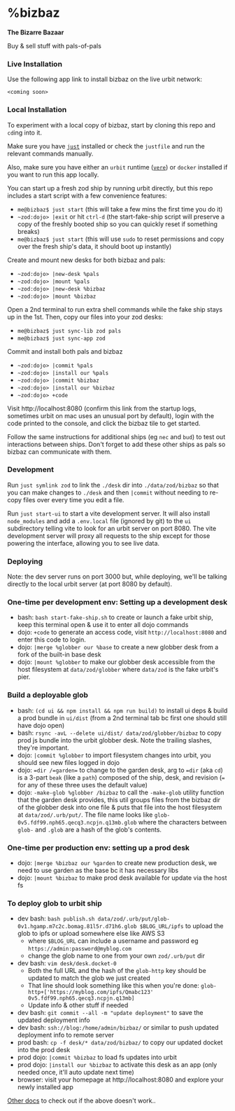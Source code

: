 # %bizbaz

**The Bizarre Bazaar**

Buy & sell stuff with pals-of-pals

### Live Installation

Use the following app link to install bizbaz on the live urbit network:

`<coming soon>`

### Local Installation

To experiment with a local copy of bizbaz, start by cloning this repo and `cd`ing into it.

Make sure you have [`just`](https://github.com/casey/just) installed or check the `justfile` and run the relevant commands manually.

Also, make sure you have either an `urbit` runtime ([`vere`](https://github.com/urbit/vere)) or `docker` installed if you want to run this app locally.

You can start up a fresh zod ship by running urbit directly, but this repo includes a start script with a few convenience features:
- `me@bizbaz$ just start` (this will take a few mins the first time you do it)
- `~zod:dojo> |exit` or hit `ctrl-d` (the start-fake-ship script will preserve a copy of the freshly booted ship so you can quickly reset if something breaks)
- `me@bizbaz$ just start` (this will use `sudo` to reset permissions and copy over the fresh ship's data, it should boot up instantly)

Create and mount new desks for both bizbaz and pals:
- `~zod:dojo> |new-desk %pals`
- `~zod:dojo> |mount %pals`
- `~zod:dojo> |new-desk %bizbaz`
- `~zod:dojo> |mount %bizbaz`

Open a 2nd terminal to run extra shell commands while the fake ship stays up in the 1st. Then, copy our files into your zod desks:
- `me@bizbaz$ just sync-lib zod pals`
- `me@bizbaz$ just sync-app zod`

Commit and install both pals and bizbaz
- `~zod:dojo> |commit %pals`
- `~zod:dojo> |install our %pals`
- `~zod:dojo> |commit %bizbaz`
- `~zod:dojo> |install our %bizbaz`
- `~zod:dojo> +code`

Visit http://localhost:8080 (confirm this link from the startup logs, sometimes urbit on mac uses an unusual port by default), login with the code printed to the console, and click the bizbaz tile to get started.

Follow the same instructions for additional ships (eg `nec` and `bud`) to test out interactions between ships. Don't forget to add these other ships as pals so bizbaz can communicate with them.

### Development

Run `just symlink zod` to link the `./desk` dir into `./data/zod/bizbaz` so that you can make changes to `./desk` and then `|commit` without needing to re-copy files over every time you edit a file.

Run `just start-ui` to start a vite development server. It will also install `node_modules` and add a `.env.local` file (ignored by git) to the `ui` subdirectory telling vite to look for an urbit server on port 8080. The vite development server will proxy all requests to the ship except for those powering the interface, allowing you to see live data.

### Deploying

Note: the dev server runs on port 3000 but, while deploying, we'll be talking directly to the local urbit server (at port 8080 by default).

### One-time per development env: Setting up a development desk

- bash: `bash start-fake-ship.sh` to create or launch a fake urbit ship, keep this terminal open & use it to enter all dojo commands
- dojo: `+code` to generate an access code, visit `http://localhost:8080` and enter this code to login.
- dojo: `|merge %globber our %base` to create a new globber desk from a fork of the built-in base desk
- dojo: `|mount %globber` to make our globber desk accessible from the host filesystem at `data/zod/globber` where `data/zod` is the fake urbit's pier.

### Build a deployable glob

- bash: `(cd ui && npm install && npm run build)` to install ui deps & build a prod bundle in `ui/dist` (from a 2nd terminal tab bc first one should still have dojo open)
- bash: `rsync -avL --delete ui/dist/ data/zod/globber/bizbaz` to copy prod js bundle into the urbit globber desk. Note the trailing slashes, they're important.
- dojo: `|commit %globber` to import filesystem changes into urbit, you should see new files logged in dojo
- dojo: `=dir /=garden=` to change to the garden desk, arg to `=dir` (aka `cd`) is a 3-part `beak` (like a `path`) composed of the ship, desk, and revision (`=` for any of these three uses the default value)
- dojo: `-make-glob %globber /bizbaz` to call the `-make-glob` utility function that the garden desk provides, this util groups files from the bizbaz dir of the globber desk into one file & puts that file into the host filesystem at `data/zod/.urb/put/`. The file name looks like `glob-0v5.fdf99.nph65.qecq3.ncpjn.q13mb.glob` where the characters between `glob-` and `.glob` are a hash of the glob's contents.

### One-time per production env: setting up a prod desk

- dojo: `|merge %bizbaz our %garden` to create new production desk, we need to use garden as the base bc it has necessary libs
- dojo: `|mount %bizbaz` to make prod desk available for update via the host fs

### To deploy glob to urbit ship

- dev bash: `bash publish.sh data/zod/.urb/put/glob-0v1.hgamp.m7c2c.bomag.81l5r.d71h6.glob $BLOG_URL/ipfs` to upload the glob to ipfs or upload somewhere else like AWS S3
  - where `$BLOG_URL` can include a username and password eg `https://admin:password@myblog.com`
  - change the glob name to one from your own `zod/.urb/put` dir
- dev bash: `vim desk/desk.docket-0`
  - Both the full URL and the hash of the `glob-http` key should be updated to match the glob we just created
  - That line should look something like this when you're done: `glob-http+['https://myblog.com/ipfs/Qmabc123' 0v5.fdf99.nph65.qecq3.ncpjn.q13mb]`
  - Update info & other stuff if needed
- dev bash: `git commit --all -m "update deployment"` to save the updated deployment info
- dev bash: `ssh://blog:/home/admin/bizbaz/` or similar to push updated deployment info to remote server
- prod bash: `cp -f desk/* data/zod/bizbaz/` to copy our updated docket into the prod desk
- prod dojo: `|commit %bizbaz` to load fs updates into urbit
- prod dojo: `|install our %bizbaz` to activate this desk as an app (only needed once, it'll auto update next time)
- browser: visit your homepage at http://localhost:8080 and explore your newly installed app

[Other docs](https://developers.urbit.org/guides/core/app-school-full-stack/8-desk) to check out if the above doesn't work..

[react]: https://reactjs.org/
[tailwind css]: https://tailwindcss.com/
[vite]: https://vitejs.dev/
